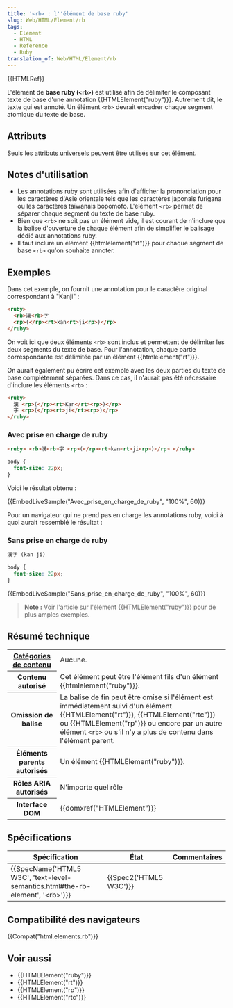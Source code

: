 ```yaml
---
title: '<rb> : l''élément de base ruby'
slug: Web/HTML/Element/rb
tags:
  - Element
  - HTML
  - Reference
  - Ruby
translation_of: Web/HTML/Element/rb
---
```

{{HTMLRef}}

L'élément de **base ruby (`<rb>`)** est utilisé afin de délimiter le composant texte de base d'une annotation {{HTMLElement("ruby")}}. Autrement dit, le texte qui est annoté. Un élément `<rb>` devrait encadrer chaque segment atomique du texte de base.

## Attributs

Seuls les [attributs universels](/fr/docs/Web/HTML/Attributs_universels) peuvent être utilisés sur cet élément.

## Notes d'utilisation

- Les annotations ruby sont utilisées afin d'afficher la prononciation pour les caractères d'Asie orientale tels que les caractères japonais furigana ou les caractères taïwanais bopomofo. L'élément `<rb>` permet de séparer chaque segment du texte de base ruby.
- Bien que `<rb>` ne soit pas un élément vide, il est courant de n'inclure que la balise d'ouverture de chaque élément afin de simplifier le balisage dédié aux annotations ruby.
- Il faut inclure un élément {{htmlelement("rt")}} pour chaque segment de base `<rb>` qu'on souhaite annoter.

## Exemples

Dans cet exemple, on fournit une annotation pour le caractère original correspondant à "Kanji" :

```html
<ruby>
  <rb>漢<rb>字
  <rp>(</rp><rt>kan<rt>ji<rp>)</rp>
</ruby>
```

On voit ici que deux éléments `<rb>` sont inclus et permettent de délimiter les deux segments du texte de base. Pour l'annotation, chaque partie correspondante est délimitée par un élément {{htmlelement("rt")}}.

On aurait également pu écrire cet exemple avec les deux parties du texte de base complètement séparées. Dans ce cas, il n'aurait pas été nécessaire d'inclure les éléments `<rb>` :

```html
<ruby>
  漢 <rp>(</rp><rt>Kan</rt><rp>)</rp>
  字 <rp>(</rp><rt>ji</rt><rp>)</rp>
</ruby>
```

### Avec prise en charge de ruby

```html hidden
<ruby> <rb>漢<rb>字 <rp>(</rp><rt>kan<rt>ji<rp>)</rp> </ruby>
```

```css hidden
body {
  font-size: 22px;
}
```

Voici le résultat obtenu :

{{EmbedLiveSample("Avec_prise_en_charge_de_ruby", "100%", 60)}}

Pour un navigateur qui ne prend pas en charge les annotations ruby, voici à quoi aurait ressemblé le résultat :

### Sans prise en charge de ruby

```html hidden
漢字 (kan ji)
```

```css hidden
body {
  font-size: 22px;
}
```

{{EmbedLiveSample("Sans_prise_en_charge_de_ruby", "100%", 60)}}

> **Note :** Voir l'article sur l'élément {{HTMLElement("ruby")}} pour de plus amples exemples.

## Résumé technique

<table class="properties">
  <tbody>
    <tr>
      <th scope="row">
        <a href="/fr/docs/Web/Guide/HTML/Catégories_de_contenu"
          >Catégories de contenu</a
        >
      </th>
      <td>Aucune.</td>
    </tr>
    <tr>
      <th scope="row">Contenu autorisé</th>
      <td>
        Cet élément peut être l'élément fils d'un élément
        {{htmlelement("ruby")}}.
      </td>
    </tr>
    <tr>
      <th scope="row">Omission de balise</th>
      <td>
        La balise de fin peut être omise si l'élément est immédiatement suivi
        d'un élément {{HTMLElement("rt")}}, {{HTMLElement("rtc")}}
        ou {{HTMLElement("rp")}} ou encore par un autre élément
        <code>&#x3C;rb></code> ou s'il n'y a plus de contenu dans l'élément
        parent.
      </td>
    </tr>
    <tr>
      <th scope="row">Éléments parents autorisés</th>
      <td>Un élément {{HTMLElement("ruby")}}.</td>
    </tr>
    <tr>
      <th scope="row">Rôles ARIA autorisés</th>
      <td>N'importe quel rôle</td>
    </tr>
    <tr>
      <th scope="row">Interface DOM</th>
      <td>{{domxref("HTMLElement")}}</td>
    </tr>
  </tbody>
</table>

## Spécifications

| Spécification                                                                                                    | État                         | Commentaires |
| ---------------------------------------------------------------------------------------------------------------- | ---------------------------- | ------------ |
| {{SpecName('HTML5 W3C', 'text-level-semantics.html#the-rb-element', '&lt;rb&gt;')}} | {{Spec2('HTML5 W3C')}} |              |

## Compatibilité des navigateurs

{{Compat("html.elements.rb")}}

## Voir aussi

- {{HTMLElement("ruby")}}
- {{HTMLElement("rt")}}
- {{HTMLElement("rp")}}
- {{HTMLElement("rtc")}}
